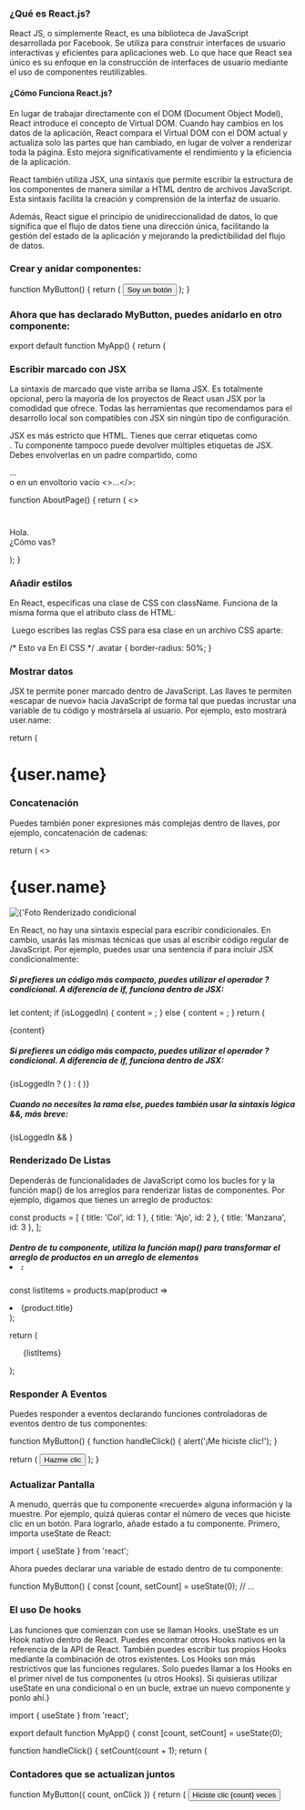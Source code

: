 

###  ¿Qué es React.js?

React JS, o simplemente React, es una biblioteca de
JavaScript desarrollada por Facebook. Se utiliza para construir
interfaces de usuario interactivas y eficientes para aplicaciones web.
Lo que hace que React sea único es su enfoque en la construcción de interfaces
de usuario mediante el uso de componentes reutilizables.

#### ¿Cómo Funciona React.js?
En lugar de trabajar directamente
con el DOM (Document Object Model), React introduce el
concepto de Virtual DOM. Cuando hay cambios en los datos de la aplicación,
React compara el Virtual DOM con el DOM actual y actualiza solo las partes que han cambiado,
en lugar de volver a renderizar toda la página. Esto mejora significativamente el rendimiento y la
eficiencia de la aplicación.

React también utiliza JSX, una sintaxis que permite escribir
la estructura de los componentes de manera similar a HTML dentro
de archivos JavaScript. Esta sintaxis facilita la creación y comprensión
de la interfaz de usuario.

Además, React sigue el principio de unidireccionalidad de datos,
lo que significa que el flujo de datos tiene una dirección única, facilitando
la gestión del estado de la aplicación y mejorando la predictibilidad del flujo de datos.

<h3> Crear y anidar componentes: </h3>
function MyButton() {
return (
<button>Soy un botón</button>
);
}
<h3>Ahora que has declarado MyButton, puedes anidarlo en otro componente: </h3>

export default function MyApp() {
return (
<div>
<MyButton />
</div>

<h3>Escribir marcado con JSX </h3>

La sintaxis de marcado que viste arriba se llama
JSX. Es totalmente opcional, pero la mayoría de los proyectos
de React usan JSX por la comodidad que ofrece. Todas las herramientas
que recomendamos para el desarrollo local son compatibles con JSX sin ningún tipo de configuración.

JSX es más estricto que HTML. Tienes que cerrar etiquetas
como <br />. Tu componente tampoco puede devolver múltiples etiquetas de JSX.
Debes envolverlas en un padre compartido, como <div>...</div> o en un envoltorio vacío <>...</>:

function AboutPage() {
return (
<>
<h1></h1>
<p>Hola.<br />¿Cómo vas?</p>
);
}

<h3>Añadir estilos </h3>

En React, especificas una clase de CSS con className. Funciona
de la misma forma que el atributo class de HTML:

<img className="avatar" />
Luego escribes las reglas CSS para esa clase en un archivo CSS aparte:

/* Esto va En El CSS */
.avatar {
border-radius: 50%;
}

<h3> Mostrar datos </h3>

JSX te permite poner marcado dentro de JavaScript. 
Las llaves te permiten «escapar de nuevo» hacia 
JavaScript de forma tal que puedas incrustar una variable 
de tu código y mostrársela al usuario. Por ejemplo, esto mostrará user.name:

return (
  <h1>
    {user.name}
  </h1>

<h3>Concatenación</h3>

Puedes también poner
expresiones más complejas dentro de llaves,
por ejemplo, concatenación de cadenas:

return (
<>
<h1>{user.name}</h1>
<img
className avatar
src={user.imageUrl}
alt={'Foto de' + user.name}
style={{
width: user.imageSize,
height: user.imageSize
}}

<h3> Renderizado condicional </h3>

En React, no hay una sintaxis especial para escribir condicionales. En cambio, usarás las 
mismas técnicas que usas al escribir código regular de 
JavaScript. Por ejemplo, puedes usar una sentencia if para incluir JSX condicionalmente:


<h5> Si prefieres un código más compacto, puedes utilizar el operador ?condicional. A diferencia de if, funciona dentro de JSX: </h5>

let content;
if (isLoggedIn) {
content = <AdminPanel />;
} else {
content = <LoginForm />;
}
return (
  <div>
    {content}
  </div>

<h5> Si prefieres un código más compacto, puedes utilizar el operador ?condicional. A diferencia de if, funciona dentro de JSX:</h5>

<div>
  {isLoggedIn ? (
    <AdminPanel />
  ) : (
    <LoginForm />
  )}
</div>

<h5> Cuando no necesites la rama else, puedes también usar la sintaxis lógica &&, más breve: </h5>

<div>
  {isLoggedIn && <AdminPanel />}
</div>

<h3>Renderizado De Listas</h3>

Dependerás de funcionalidades de JavaScript como los bucles for y la función map() de
los arreglos para renderizar listas de componentes.
Por ejemplo, digamos que tienes un arreglo de productos:

const products = [
{ title: 'Col', id: 1 },
{ title: 'Ajo', id: 2 },
{ title: 'Manzana', id: 3 },
];

<H5> Dentro de tu componente, utiliza la función map() para transformar el arreglo de productos en un arreglo de elementos <li>: 
</h5>

const listItems = products.map(product =>
  <li key={product.id}>
    {product.title}
  </li>
);

return (
  <ul>{listItems}</ul>
);

<h3>Responder  A Eventos</h3>

Puedes responder a eventos declarando funciones controladoras de eventos dentro de tus componentes:

function MyButton() {
function handleClick() {
alert('¡Me hiciste clic!');
}

return (
<button onClick={handleClick}>
Hazme clic
</button>
);
}

<h3>Actualizar Pantalla</h3>

A menudo, querrás que tu componente «recuerde» alguna información y la muestre. Por ejemplo,
quizá quieras contar el número de veces que hiciste clic en un botón. Para lograrlo, añade estado a tu componente.
Primero, importa useState de React:

import { useState } from 'react';

Ahora puedes declarar una variable de estado dentro de tu componente:

function MyButton() {
const [count, setCount] = useState(0);
// ...

<h3>El uso De hooks</h3>

Las funciones que comienzan con use se llaman Hooks. useState es un Hook nativo dentro de React. Puedes
encontrar otros Hooks nativos en la referencia de la API de React. También puedes escribir tus propios Hooks mediante la combinación de otros existentes.
Los Hooks son más restrictivos que las funciones regulares. Solo puedes llamar a
los Hooks en el primer nivel de tus componentes (u otros Hooks). Si quisieras utilizar useState
en una condicional o en un bucle, extrae un nuevo componente y ponlo ahí.}

import { useState } from 'react';

export default function MyApp() {
const [count, setCount] = useState(0);

function handleClick() {
setCount(count + 1);
return (


<div>
<h3>Contadores que se actualizan juntos</h3>

<MyButton count={count} onClick={handleClick} />
<MyButton count={count} onClick={handleClick} />
</div>
function MyButton({ count, onClick }) {
return (
<button onClick={onClick}>
Hiciste clic {count} veces
</button>
